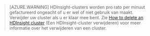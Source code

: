 

> [AZURE.WARNING] HDInsight-clusters worden pro rato per minuut gefactureerd ongeacht of u er wel of niet gebruik van maakt. Verwijder uw cluster als u er klaar mee bent. Zie [How to delete an HDInsight cluster](../articles/hdinsight/hdinsight-delete-cluster.md) (Een HDInsight-cluster verwijderen) voor meer informatie over het verwijderen van een cluster.



<!--HONumber=Sep16_HO3-->


